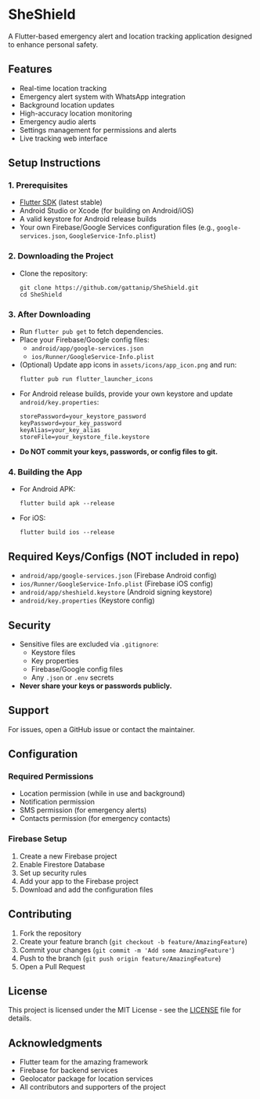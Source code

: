 # SheShield

A Flutter-based emergency alert and location tracking application designed to enhance personal safety.

## Features

- Real-time location tracking
- Emergency alert system with WhatsApp integration
- Background location updates
- High-accuracy location monitoring
- Emergency audio alerts
- Settings management for permissions and alerts
- Live tracking web interface

## Setup Instructions

### 1. Prerequisites
- [Flutter SDK](https://flutter.dev/docs/get-started/install) (latest stable)
- Android Studio or Xcode (for building on Android/iOS)
- A valid keystore for Android release builds
- Your own Firebase/Google Services configuration files (e.g., `google-services.json`, `GoogleService-Info.plist`)

### 2. Downloading the Project
- Clone the repository:
  ```
  git clone https://github.com/gattanip/SheShield.git
  cd SheShield
  ```

### 3. After Downloading
- Run `flutter pub get` to fetch dependencies.
- Place your Firebase/Google config files:
  - `android/app/google-services.json`
  - `ios/Runner/GoogleService-Info.plist`
- (Optional) Update app icons in `assets/icons/app_icon.png` and run:
  ```
  flutter pub run flutter_launcher_icons
  ```
- For Android release builds, provide your own keystore and update `android/key.properties`:
  ```
  storePassword=your_keystore_password
  keyPassword=your_key_password
  keyAlias=your_key_alias
  storeFile=your_keystore_file.keystore
  ```
- **Do NOT commit your keys, passwords, or config files to git.**

### 4. Building the App
- For Android APK:
  ```
  flutter build apk --release
  ```
- For iOS:
  ```
  flutter build ios --release
  ```

## Required Keys/Configs (NOT included in repo)
- `android/app/google-services.json` (Firebase Android config)
- `ios/Runner/GoogleService-Info.plist` (Firebase iOS config)
- `android/app/sheshield.keystore` (Android signing keystore)
- `android/key.properties` (Keystore config)

## Security
- Sensitive files are excluded via `.gitignore`:
  - Keystore files
  - Key properties
  - Firebase/Google config files
  - Any `.json` or `.env` secrets
- **Never share your keys or passwords publicly.**

## Support
For issues, open a GitHub issue or contact the maintainer.

## Configuration

### Required Permissions

- Location permission (while in use and background)
- Notification permission
- SMS permission (for emergency alerts)
- Contacts permission (for emergency contacts)

### Firebase Setup

1. Create a new Firebase project
2. Enable Firestore Database
3. Set up security rules
4. Add your app to the Firebase project
5. Download and add the configuration files

## Contributing

1. Fork the repository
2. Create your feature branch (`git checkout -b feature/AmazingFeature`)
3. Commit your changes (`git commit -m 'Add some AmazingFeature'`)
4. Push to the branch (`git push origin feature/AmazingFeature`)
5. Open a Pull Request

## License

This project is licensed under the MIT License - see the [LICENSE](LICENSE) file for details.

## Acknowledgments

- Flutter team for the amazing framework
- Firebase for backend services
- Geolocator package for location services
- All contributors and supporters of the project 